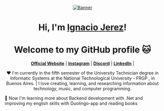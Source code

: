 <p align="center">
  <a href="https://ignaciojerez.com.ar/"><img src="https://media.tenor.com/rH0jFMF5z3AAAAAM/kirito-sao.gif" alt="Banner"></a>
</p>

<h1 align="center">Hi, I'm <a href="https://www.edisonlee55.com">Ignacio Jerez</a>!</h1>
<h1 align="center">Welcome to my GitHub profile 🐱 </h1>

<p align="center">
  <strong><a href="https://ignaciojerez.com.ar/">Official Website</a></strong> |
  <strong><a href="https://www.instagram.com/ignacix.ok/">Instagram</a></strong> |
  <strong><a href="https://discord.com/invite/gfFMgPp2z6">Discord</a></strong> |
  <strong><a href="https://www.linkedin.com/in/ignaciojerez">LinkedIn</a></strong> |  
</p>

<p align="center">❤ I'm currently in the fifth semester of the University Technician degree in Informatic Systems at the National Technological University - FRGP , in Buenos Aires. |  I love creating, learning, and researching information about technology, music, and computer programming.</p>

<p>🦉 Now I'm learning more about Backend development with .Net and improving my english skills with Duolingo-app and reading books </p>
